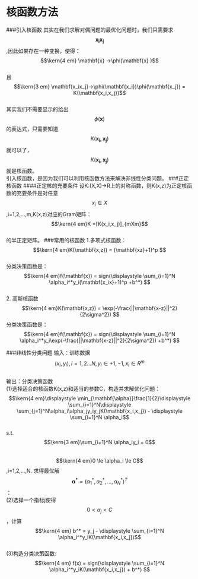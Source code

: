# 核函数方法
###引入核函数
其实在我们求解对偶问题的最优化问题时，我们只需要求$$\mathbf{x_ix_j}$$,因此如果存在一种变换，使得：  
$$\kern{4 em} \mathbf{x} ->\phi(\mathbf{x} )$$  
且$$\kern{3 em} \mathbf{x_ix_j}->\phi(\mathbf{x_i})\phi(\mathbf{x_j}) = K(\mathbf{x_i,x_j})$$  
其实我们不需要显示的给出$$\phi(\mathbf{x})$$的表达式，只需要知道$$K(\mathbf{x_i,x_j})$$就可以了，$$K(\mathbf{x_i,x_j})$$就是核函数。   
引入核函数，是因为我们可以利用核函数方法来解决非线性分类问题。 
###正定核函数
####正定核的充要条件
设K:(X,X)->R上的对称函数，则K(x,z)为正定核函数的充要条件是对任意$$x_i \in X$$,i=1,2,...,m,K(x,z)对应的Gram矩阵：  
$$\kern{4 em}K =[K(x_i,x_j)]_{mXm}$$  
的半正定矩阵。 
###常用的核函数
1.多项式核函数：  
$$\kern{4 em}K(\mathbf{x,z}) = (\mathbf{xz}+1)^p $$   
分类决策函数是：  
$$\kern{4 em}f(\mathbf{x}) = sign(\displaystyle \sum_{i=1}^N \alpha_i^*y_i(\mathbf{x_ix}+1)^p +b^*) $$   
2. 高斯核函数  
$$\kern{4 em}K(\mathbf{x,z}) = \exp(-\frac{||\mathbf{x-z}||^2}{2\sigma^2}) $$ 
分类决策函数是：  
$$\kern{4 em}f(\mathbf{x}) = sign(\displaystyle \sum_{i=1}^N \alpha_i^*y_i\exp(-\frac{||\mathbf{x-z}||^2}{2\sigma^2}) +b^*) $$  

###非线性分类问题
输入：训练数据$$(x_i, y_i), i=1,2...N, y_i \in {+1, -1}, x_i \in R^m$$  
输出：分类决策函数  
(1)选择适合的核函数K(x,z)和适当的参数C，构造并求解优化问题：  
$$\kern{4 em}\displaystyle \min_{\mathbf{\alpha}}\frac{1}{2}\displaystyle \sum_{i=1}^N\displaystyle \sum_{j=1}^N\alpha_i\alpha_jy_iy_jK(\mathbf{x_i,x_j}) - \displaystyle \sum_{i=1}^N \alpha_i$$   
s.t. $$\kern{3 em}\sum_{i=1}^N \alpha_iy_i = 0$$   
$$\kern{4 em}0 \le \alpha_i \le C$$ ,i=1,2,...,N. 
求得最优解$$\mathbf{\alpha^*} = (\alpha_1^*,\alpha_2^*,...,\alpha_N^*)^T$$：   
(2)选择一个指标j使得$$0 <  \alpha_j < C$$，计算 
$$\kern{4 em} b^* = y_j - \displaystyle \sum_{i=1}^N \alpha_i^*y_iK(\mathbf{x_i,x_j})$$  
(3)构造分类决策函数:
$$\kern{4 em} f(x) = sign(\displaystyle \sum_{i=1}^N \alpha_i^*y_iK(\mathbf{x_i,x_j}) + b^*) $$  












 









